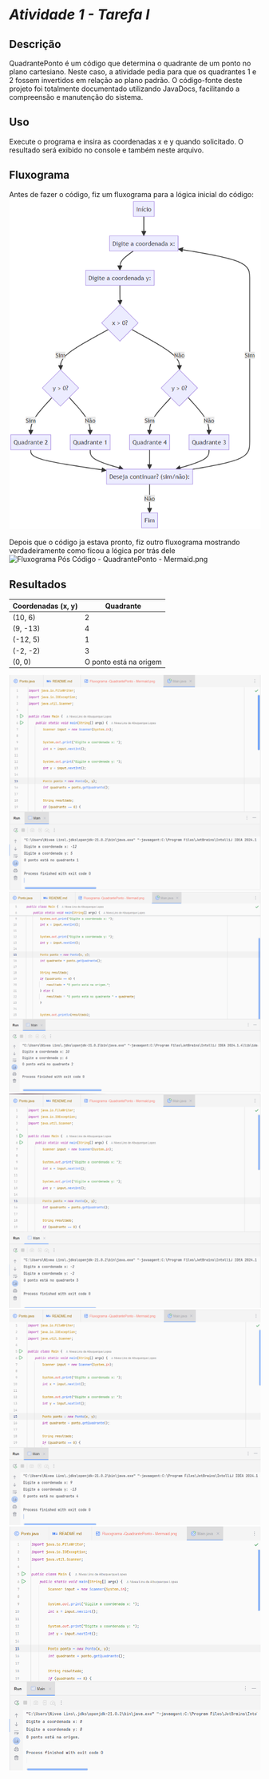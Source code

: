 # *Atividade 1 - Tarefa I*

## Descrição

QuadrantePonto é um código que determina o quadrante de um ponto no plano cartesiano. Neste caso, a atividade pedia para que 
os quadrantes 1 e 2 fossem invertidos em relação ao plano padrão. O código-fonte deste projeto foi totalmente documentado utilizando JavaDocs, facilitando a compreensão e manutenção do sistema.

## Uso

Execute o programa e insira as coordenadas x e y quando solicitado. O resultado será exibido no console e também neste arquivo.

## Fluxograma

Antes de fazer o código, fiz um fluxograma para a lógica inicial do código:
![Fluxograma Inicial Loop - QuadrantePonto - Mermaid.png](Fluxograma%20Inicial%20Loop%20-%20QuadrantePonto%20-%20Mermaid.png)

Depois que o código ja estava pronto, fiz outro fluxograma mostrando verdadeiramente como ficou a lógica por trás dele
![Fluxograma Pós Código - QuadrantePonto - Mermaid.png](Fluxograma%20P%F3s%20C%F3digo%20-%20QuadrantePonto%20-%20Mermaid.png)

## Resultados

| Coordenadas (x, y) | Quadrante              |
|--------------------|------------------------|
|     (10, 6)        | 2                      |
|     (9, -13)       | 4                      |
|     (-12, 5)       | 1                      |
|     (-2, -2)       | 3                      |
|      (0, 0)        | O ponto está na origem |

![QuadrantePonto - Resultado - Quadrante 1.png](QuadrantePonto%20-%20Resultado%20-%20Quadrante%201.png)
![QuadrantePonto - Resultado - Quadrante 2.png](QuadrantePonto%20-%20Resultado%20-%20Quadrante%202.png)
![QuadrantePonto - Resultado - Quadrante 3.png](QuadrantePonto%20-%20Resultado%20-%20Quadrante%203.png)
![QuadrantePonto - Resultado - Quadrante 4.png](QuadrantePonto%20-%20Resultado%20-%20Quadrante%204.png)
![QuadrantePonto - Resultado - Origem.png](QuadrantePonto%20-%20Resultado%20-%20Origem.png)

